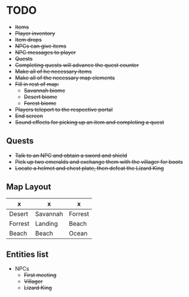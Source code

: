 # TODO

- ~~Items~~
- ~~Player inventory~~
- ~~Item drops~~
- ~~NPCs can give items~~
- ~~NPC messages to player~~
- ~~Quests~~
- ~~Completing quests will advance the quest counter~~
- ~~Make all of he necessary items~~
- ~~Make all of the necessary map elements~~
- ~~Fill in rest of map:~~
    - ~~Savannah biome~~
    - ~~Desert biome~~
    - ~~Forest biome~~
- ~~Players teleport to the respective portal~~
- ~~End screen~~
- ~~Sound effects for picking up an item and completing a quest~~

## Quests

- ~~Talk to an NPC and obtain a sword and shield~~
- ~~Pick up two emeralds and exchange them with the villager for boots~~
- ~~Locate a helmet and chest plate, then defeat the Lizard King~~

## Map Layout

|     x     |     x     |     x     |
|-----------|-----------|-----------|
| Desert    | Savannah  | Forrest   |
| Forrest   | Landing   | Beach     |
| Beach     | Beach     | Ocean     |

## Entities list

- NPCs
    - ~~First meeting~~
    - ~~Villager~~
    - ~~Lizard King~~